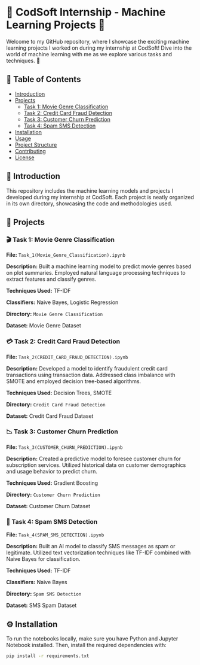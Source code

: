 # 🌟 CodSoft Internship - Machine Learning Projects 🌟

Welcome to my GitHub repository, where I showcase the exciting machine learning projects I worked on during my internship at CodSoft! Dive into the world of machine learning with me as we explore various tasks and techniques. 🚀

## 📜 Table of Contents

- [Introduction](#introduction)
- [Projects](#projects)
  - [Task 1: Movie Genre Classification](#task-1-movie-genre-classification)
  - [Task 2: Credit Card Fraud Detection](#task-2-credit-card-fraud-detection)
  - [Task 3: Customer Churn Prediction](#task-3-customer-churn-prediction)
  - [Task 4: Spam SMS Detection](#task-4-spam-sms-detection)
- [Installation](#installation)
- [Usage](#usage)
- [Project Structure](#project-structure)
- [Contributing](#contributing)
- [License](#license)

## 🌟 Introduction

This repository includes the machine learning models and projects I developed during my internship at CodSoft. Each project is neatly organized in its own directory, showcasing the code and methodologies used. 

## 💼 Projects

### 🎬 Task 1: Movie Genre Classification

**File:** `Task_1(Movie_Genre_Classification).ipynb`

**Description:** Built a machine learning model to predict movie genres based on plot summaries. Employed natural language processing techniques to extract features and classify genres.

**Techniques Used:** TF-IDF

**Classifiers:** Naive Bayes, Logistic Regression

**Directory:** `Movie Genre Classification`

**Dataset:** Movie Genre Dataset

### 💳 Task 2: Credit Card Fraud Detection

**File:** `Task_2(CREDIT_CARD_FRAUD_DETECTION).ipynb`

**Description:** Developed a model to identify fraudulent credit card transactions using transaction data. Addressed class imbalance with SMOTE and employed decision tree-based algorithms.

**Techniques Used:** Decision Trees, SMOTE

**Directory:** `Credit Card Fraud Detection`

**Dataset:** Credit Card Fraud Dataset

### 📉 Task 3: Customer Churn Prediction

**File:** `Task_3(CUSTOMER_CHURN_PREDICTION).ipynb`

**Description:** Created a predictive model to foresee customer churn for subscription services. Utilized historical data on customer demographics and usage behavior to predict churn.

**Techniques Used:** Gradient Boosting

**Directory:** `Customer Churn Prediction`

**Dataset:** Customer Churn Dataset

### 📱 Task 4: Spam SMS Detection

**File:** `Task_4(SPAM_SMS_DETECTION).ipynb`

**Description:** Built an AI model to classify SMS messages as spam or legitimate. Utilized text vectorization techniques like TF-IDF combined with Naive Bayes for classification.

**Techniques Used:** TF-IDF

**Classifiers:** Naive Bayes

**Directory:** `Spam SMS Detection`

**Dataset:** SMS Spam Dataset

## ⚙️ Installation

To run the notebooks locally, make sure you have Python and Jupyter Notebook installed. Then, install the required dependencies with:

```bash
pip install -r requirements.txt
